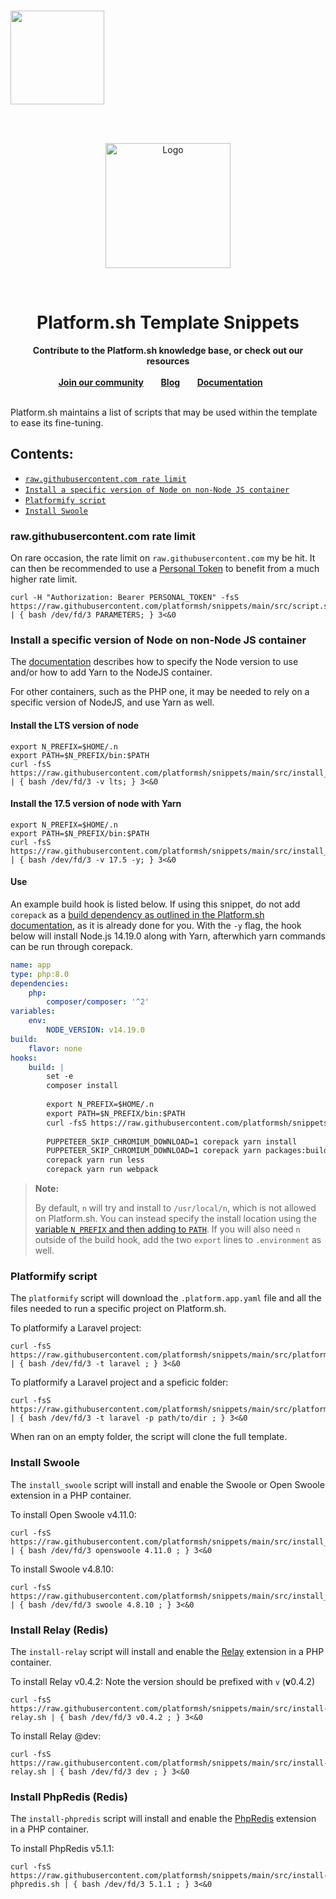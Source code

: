
<br />
<p align="left">
    <a href="https://platform.sh">
        <img src="https://platform.sh/logos/redesign/Platformsh_logo_black.svg" width="150px">
    </a>
</p>
<br /><br />
<p align="center">
    <a href="https://docs.platform.sh">
        <img src="https://platform.sh/images/deploy/console.svg" alt="Logo" height="200">
    </a>
</p>
<br />
<h1 align="center">Platform.sh Template Snippets</h1>

<p align="center">
    <strong>Contribute to the Platform.sh knowledge base, or check out our resources</strong>
    <br />
    <br />
    <a href="https://community.platform.sh"><strong>Join our community</strong></a>&nbsp&nbsp&nbsp&nbsp&nbsp&nbsp
    <a href="https://platform.sh/blog"><strong>Blog</strong></a>&nbsp&nbsp&nbsp&nbsp&nbsp&nbsp
    <a href="https://docs.platform.sh"><strong>Documentation</strong></a>&nbsp&nbsp&nbsp&nbsp&nbsp&nbsp
    <br /><br />
</p>

Platform.sh maintains a list of scripts that may be used within the template to ease its fine-tuning.

## Contents:
* [`raw.githubusercontent.com rate limit`](#rawgithubusercontentcom-rate-limit)
* [`Install a specific version of Node on non-Node JS container`](#Install-a-specific-version-of-Node-on-non-Node-JS-container)
* [`Platformify script`](#platformify-script)
* [`Install Swoole`](#install-swoole)

### raw.githubusercontent.com rate limit

On rare occasion, the rate limit on `raw.githubusercontent.com` my be hit. It can
then be recommended to use a [Personal Token](https://docs.github.com/en/authentication/keeping-your-account-and-data-secure/creating-a-personal-access-token) to benefit
from a much higher rate limit.

```
curl -H "Authorization: Bearer PERSONAL_TOKEN" -fsS https://raw.githubusercontent.com/platformsh/snippets/main/src/script.sh | { bash /dev/fd/3 PARAMETERS; } 3<&0
```

### Install a specific version of Node on non-Node JS container

The [documentation](https://docs.platform.sh/languages/nodejs.html) describes how
to specify the Node version to use and/or how to add Yarn to the NodeJS container.

For other containers, such as the PHP one, it may be needed to rely on a specific
version of NodeJS, and use Yarn as well.

#### Install the LTS version of node
```
export N_PREFIX=$HOME/.n
export PATH=$N_PREFIX/bin:$PATH
curl -fsS https://raw.githubusercontent.com/platformsh/snippets/main/src/install_node.sh | { bash /dev/fd/3 -v lts; } 3<&0
```

#### Install the 17.5 version of node with Yarn
```
export N_PREFIX=$HOME/.n
export PATH=$N_PREFIX/bin:$PATH
curl -fsS https://raw.githubusercontent.com/platformsh/snippets/main/src/install_node.sh | { bash /dev/fd/3 -v 17.5 -y; } 3<&0
```

#### Use

An example build hook is listed below. If using this snippet, do not add `corepack` as a [build dependency as outlined in the Platform.sh documentation](https://docs.platform.sh/languages/nodejs.html#use-yarn-as-a-package-manager), as it is already done for you. With the `-y` flag, the hook below will install Node.js 14.19.0 along with Yarn, afterwhich yarn commands can be run through corepack.

```yaml
name: app
type: php:8.0
dependencies:
    php:
        composer/composer: '^2'
variables:
    env:
        NODE_VERSION: v14.19.0
build:
    flavor: none
hooks:
    build: |
        set -e 
        composer install
        
        export N_PREFIX=$HOME/.n
        export PATH=$N_PREFIX/bin:$PATH
        curl -fsS https://raw.githubusercontent.com/platformsh/snippets/main/src/install_node.sh | { bash /dev/fd/3 -v $NODE_VERSION -y; } 3<&0
        
        PUPPETEER_SKIP_CHROMIUM_DOWNLOAD=1 corepack yarn install
        PUPPETEER_SKIP_CHROMIUM_DOWNLOAD=1 corepack yarn packages:build
        corepack yarn run less
        corepack yarn run webpack
```

> **Note:**
>
> By default, `n` will try and install to `/usr/local/n`, which is not allowed on Platform.sh. You can instead specify the install location using the [variable `N_PREFIX` and then adding to `PATH`](https://github.com/tj/n#optional-environment-variables). If you will also need `n` outside of the build hook, add the two `export` lines to `.environment` as well. 

### Platformify script

The `platformify` script will download the `.platform.app.yaml` file and all the
files needed to run a specific project on Platform.sh.

To platformify a Laravel project:
```
curl -fsS https://raw.githubusercontent.com/platformsh/snippets/main/src/platformify.sh | { bash /dev/fd/3 -t laravel ; } 3<&0
```

To platformify a Laravel project and a speficic folder:
```
curl -fsS https://raw.githubusercontent.com/platformsh/snippets/main/src/platformify.sh | { bash /dev/fd/3 -t laravel -p path/to/dir ; } 3<&0
```

When ran on an empty folder, the script will clone the full template.

### Install Swoole

The `install_swoole` script will install and enable the Swoole or Open Swoole extension in a PHP container.

To install Open Swoole v4.11.0:
```
curl -fsS https://raw.githubusercontent.com/platformsh/snippets/main/src/install_swoole.sh | { bash /dev/fd/3 openswoole 4.11.0 ; } 3<&0
```

To install Swoole v4.8.10:
```
curl -fsS https://raw.githubusercontent.com/platformsh/snippets/main/src/install_swoole.sh | { bash /dev/fd/3 swoole 4.8.10 ; } 3<&0
```

### Install Relay (Redis)

The `install-relay` script will install and enable the [Relay](https://relay.so) extension in a PHP container.

To install Relay v0.4.2:
Note the version should be prefixed with `v` (**v**0.4.2)
```
curl -fsS https://raw.githubusercontent.com/platformsh/snippets/main/src/install-relay.sh | { bash /dev/fd/3 v0.4.2 ; } 3<&0
```

To install Relay @dev:
```
curl -fsS https://raw.githubusercontent.com/platformsh/snippets/main/src/install-relay.sh | { bash /dev/fd/3 dev ; } 3<&0
```

### Install PhpRedis (Redis)

The `install-phpredis` script will install and enable the [PhpRedis](https://github.com/phpredis/phpredis) extension in a PHP container.

To install PhpRedis v5.1.1:
```
curl -fsS https://raw.githubusercontent.com/platformsh/snippets/main/src/install-phpredis.sh | { bash /dev/fd/3 5.1.1 ; } 3<&0
```

